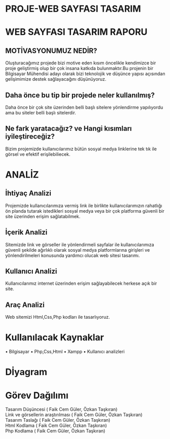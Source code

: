 # PROJE-WEB SAYFASI TASARIM
# WEB SAYFASI TASARIM RAPORU
## MOTİVASYONUMUZ  NEDİR?
Oluşturacağımız projede bizi motive eden kısım öncelikle kendimizce bir proje geliştirmiş olup bir çok insana katkıda bulunmaktır.Bu projenin bir Bilgisayar Mühendisi adayı olarak bizi teknolojik ve düşünce yapısı açısından gelişimimize destek sağlayacağını düşünüyoruz.
## Daha önce bu tip bir projede neler kullanılmış? 
Daha önce bir çok site üzerinden belli başlı sitelere yönlendirme yapılıyordu ama bu siteler belli başlı sitelerdir.
## Ne fark yaratacağız? ve Hangi kısımları iyileştireceğiz? 
Bizim projemizde kullanıcılarımız bütün sosyal medya linklerine tek tık ile görsel ve efektif erişilebiliecek.
# ANALİZ 
## İhtiyaç Analizi
Projemizde kullanıcılarımıza vermiş link ile birlikte kullanıcılarımızın rahatlığı ön planda tutarak istedikleri sosyal medya veya bir çok platforma güvenli bir site üzerinden erişim sağlatabilmek.
## İçerik Analizi 
Sitemizde link ve görseller ile yönlendirmeli sayfalar ile kullanıcılarımıza güvenli şekilde ağırlıklı olarak sosyal medya platformlarına girişleri ve yönlendirilmeleri konusunda yardımcı olucak web sitesi tasarımı.
## Kullanıcı Analizi
Kullanıcılarımız internet üzerinden erişim sağlayabilecek herkese açık bir site.
## Araç Analizi 
Web sitemizi Html,Css,Php kodları ile tasarlıyoruz.
# Kullanılacak Kaynaklar 
• Bilgisayar
• Php,Css,Html
• Xampp
• Kullanıcı analizleri
# Dİyagram

# Görev Dağılımı
Tasarım Düşüncesi ( Faik Cem Güler, Özkan Taşkıran)  </br>
Link ve görsellerin araştırılması ( Faik Cem Güler, Özkan Taşkıran)  </br>
Tasarım Taslağı ( Faik Cem Güler, Özkan Taşkıran)  </br>
Html Kodlama ( Faik Cem Güler, Özkan Taşkıran)  </br>
Php Kodlama ( Faik Cem Güler, Özkan Taşkıran)  </br>
